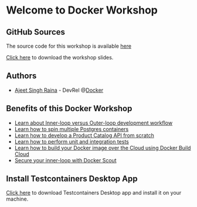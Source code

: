 # Welcome to Docker Workshop


## GitHub Sources

The source code for this workshop is available [here](https://github.com/ajeetraina/docker-workshop)

[Click here](https://github.com/ajeetraina/docker-workshop/blob/main/Shell_Docker_Workshop.pdf) to download the workshop slides.
## Authors

- [Ajeet Singh Raina](https://www.linkedin.com/in/ajeetsraina/) - DevRel @[Docker](https://docker.com)


## Benefits of this Docker Workshop

- [Learn about Inner-loop versus Outer-loop development workflow](lab1/overview.md)
- [Learn how to spin multiple Postgres containers](lab1/postgres.md)
- [Learn how to develop a Product Catalog API from scratch](product-catalog/develop/)
- [Learn how to perform unit and integration tests](product-catalog/integration-tests.md)
- [Learn how to build your Docker image over the Cloud using Docker Build Cloud](product-catalog/build.md)
- [Secure your inner-loop with Docker Scout](product-catalog/secure.md)

## Install Testcontainers Desktop App

[Click here](https://testcontainers.com/desktop/) to download Testcontainers Desktop app and install it on your machine.

